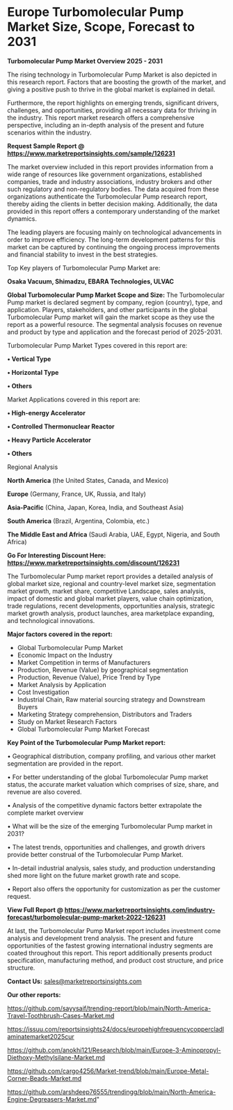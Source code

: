 # Europe Turbomolecular Pump Market Size, Scope, Forecast to 2031

<Strong> Turbomolecular Pump Market Overview 2025 - 2031</strong>

The rising technology in Turbomolecular Pump Market is also depicted in this research report. Factors that are boosting the growth of the market, and giving a positive push to thrive in the global market is explained in detail.

Furthermore, the report highlights on emerging trends, significant drivers, challenges, and opportunities, providing all necessary data for thriving in the industry. This report market research offers a comprehensive perspective, including an in-depth analysis of the present and future scenarios within the industry.

<strong>Request Sample Report @ <a href=https://www.marketreportsinsights.com/sample/126231>https://www.marketreportsinsights.com/sample/126231</a></strong>

The market overview included in this report provides information from a wide range of resources like government organizations, established companies, trade and industry associations, industry brokers and other such regulatory and non-regulatory bodies. The data acquired from these organizations authenticate the Turbomolecular Pump research report, thereby aiding the clients in better decision making. Additionally, the data provided in this report offers a contemporary understanding of the market dynamics.

The leading players are focusing mainly on technological advancements in order to improve efficiency. The long-term development patterns for this market can be captured by continuing the ongoing process improvements and financial stability to invest in the best strategies.

Top Key players of Turbomolecular Pump Market are:

<strong>Osaka Vacuum, Shimadzu, EBARA Technologies, ULVAC</strong>

<strong><b>Global Turbomolecular Pump Market Scope and Size:</b></strong>
The Turbomolecular Pump market is declared segment by company, region (country), type, and application. Players, stakeholders, and other participants in the global Turbomolecular Pump market will gain the market scope as they use the report as a powerful resource. The segmental analysis focuses on revenue and product by type and application and the forecast period of 2025-2031.

Turbomolecular Pump Market Types covered in this report are:

<strong>• Vertical Type

• Horizontal Type

• Others</strong>

Market Applications covered in this report are:

<strong>• High-energy Accelerator

• Controlled Thermonuclear Reactor

• Heavy Particle Accelerator

• Others</strong> 

Regional Analysis

<strong>North America</strong> (the United States, Canada, and Mexico)

<strong>Europe</strong> (Germany, France, UK, Russia, and Italy)

<strong>Asia-Pacific</strong> (China, Japan, Korea, India, and Southeast Asia)

<strong>South America</strong> (Brazil, Argentina, Colombia, etc.)

<strong>The Middle East and Africa</strong> (Saudi Arabia, UAE, Egypt, Nigeria, and South Africa)

<strong>Go For Interesting Discount Here: <a href=https://www.marketreportsinsights.com/discount/126231>https://www.marketreportsinsights.com/discount/126231</a></strong>

The Turbomolecular Pump market report provides a detailed analysis of global market size, regional and country-level market size, segmentation market growth, market share, competitive Landscape, sales analysis, impact of domestic and global market players, value chain optimization, trade regulations, recent developments, opportunities analysis, strategic market growth analysis, product launches, area marketplace expanding, and technological innovations.

<strong><b>Major factors covered in the report:</b></strong>
<ul>
  <li>Global Turbomolecular Pump Market </li>
  <li>Economic Impact on the Industry</li>
  <li>Market Competition in terms of Manufacturers</li>
  <li>Production, Revenue (Value) by geographical segmentation</li>
  <li>Production, Revenue (Value), Price Trend by Type</li>
  <li>Market Analysis by Application</li>
  <li>Cost Investigation</li>
  <li>Industrial Chain, Raw material sourcing strategy and Downstream Buyers</li>
  <li>Marketing Strategy comprehension, Distributors and Traders</li>
  <li>Study on Market Research Factors</li>
  <li>Global Turbomolecular Pump Market Forecast</li>
</ul>

<strong><b>Key Point of the Turbomolecular Pump Market report:</b></strong>

• Geographical distribution, company profiling, and various other market segmentation are provided in the report.

• For better understanding of the global Turbomolecular Pump market status, the accurate market valuation which comprises of size, share, and revenue are also covered.

• Analysis of the competitive dynamic factors better extrapolate the complete market overview

• What will be the size of the emerging Turbomolecular Pump market in 2031?

• The latest trends, opportunities and challenges, and growth drivers provide better construal of the Turbomolecular Pump Market.

• In-detail industrial analysis, sales study, and production understanding shed more light on the future market growth rate and scope.

• Report also offers the opportunity for customization as per the customer request.

<strong><b>View Full Report @ <a href=https://www.marketreportsinsights.com/industry-forecast/turbomolecular-pump-market-2022-126231>https://www.marketreportsinsights.com/industry-forecast/turbomolecular-pump-market-2022-126231</a></b></strong>


At last, the Turbomolecular Pump Market report includes investment come analysis and development trend analysis. The present and future opportunities of the fastest growing international industry segments are coated throughout this report. This report additionally presents product specification, manufacturing method, and product cost structure, and price structure.

<strong>Contact Us:</strong>
sales@marketreportsinsights.com

<strong>Our other reports:</strong>

<a href=https://github.com/sayysaif/trending-report/blob/main/North-America-Travel-Toothbrush-Cases-Market.md>https://github.com/sayysaif/trending-report/blob/main/North-America-Travel-Toothbrush-Cases-Market.md</a>

<a href=https://issuu.com/reportsinsights24/docs/europehighfrequencycoppercladlaminatemarket2025cur>https://issuu.com/reportsinsights24/docs/europehighfrequencycoppercladlaminatemarket2025cur</a>

<a href=https://github.com/anokhi121/Research/blob/main/Europe-3-Aminopropyl-Diethoxy-Methylsilane-Market.md>https://github.com/anokhi121/Research/blob/main/Europe-3-Aminopropyl-Diethoxy-Methylsilane-Market.md</a>

<a href=https://github.com/cargo4256/Market-trend/blob/main/Europe-Metal-Corner-Beads-Market.md>https://github.com/cargo4256/Market-trend/blob/main/Europe-Metal-Corner-Beads-Market.md</a>

<a href=https://github.com/arshdeep76555/trendingg/blob/main/North-America-Engine-Degreasers-Market.md>https://github.com/arshdeep76555/trendingg/blob/main/North-America-Engine-Degreasers-Market.md</a>"
